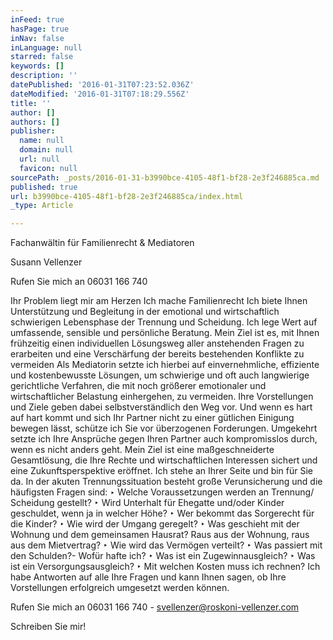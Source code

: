 ```yaml
---
inFeed: true
hasPage: true
inNav: false
inLanguage: null
starred: false
keywords: []
description: ''
datePublished: '2016-01-31T07:23:52.036Z'
dateModified: '2016-01-31T07:18:29.556Z'
title: ''
author: []
authors: []
publisher:
  name: null
  domain: null
  url: null
  favicon: null
sourcePath: _posts/2016-01-31-b3990bce-4105-48f1-bf28-2e3f246885ca.md
published: true
url: b3990bce-4105-48f1-bf28-2e3f246885ca/index.html
_type: Article

---
```

Fachanwältin für Familienrecht & Mediatoren

Susann Vellenzer

Rufen Sie mich an
06031 166 740

Ihr Problem liegt mir am Herzen
Ich mache Familienrecht
Ich biete Ihnen Unterstützung und Begleitung in der emotional und wirtschaftlich schwierigen Lebensphase der Trennung und Scheidung. Ich lege Wert auf umfassende, sensible und persönliche Beratung.
Mein Ziel ist es, mit Ihnen frühzeitig einen individuellen Lösungsweg aller anstehenden Fragen zu erarbeiten und eine Verschärfung der bereits bestehenden Konflikte zu vermeiden 
Als Mediatorin setzte ich hierbei auf einvernehmliche, effiziente und kostenbewusste Lösungen, um schwierige und oft auch langwierige gerichtliche Verfahren, die mit noch größerer emotionaler und wirtschaftlicher Belastung einhergehen, zu vermeiden. 
Ihre Vorstellungen und Ziele geben dabei selbstverständlich den Weg vor.
Und wenn es hart auf hart kommt und sich Ihr Partner nicht zu einer gütlichen Einigung bewegen lässt, schütze ich Sie vor überzogenen Forderungen. Umgekehrt setzte ich Ihre Ansprüche gegen Ihren Partner auch kompromisslos durch, wenn es nicht anders geht.
Mein Ziel ist eine maßgeschneiderte Gesamtlösung, die Ihre Rechte und wirtschaftlichen Interessen sichert und eine Zukunftsperspektive eröffnet. Ich stehe an Ihrer Seite und bin für Sie da.
In der akuten Trennungssituation besteht große Verunsicherung und die häufigsten Fragen sind:
‣ Welche Voraussetzungen werden an Trennung/ Scheidung gestellt?
‣ Wird Unterhalt für Ehegatte und/oder Kinder geschuldet, wenn ja in welcher Höhe?
‣ Wer bekommt das Sorgerecht für die Kinder?
‣ Wie wird der Umgang geregelt?
‣ Was geschieht mit der Wohnung und dem gemeinsamen Hausrat?
Raus aus der Wohnung, raus aus dem Mietvertrag?
‣ Wie wird das Vermögen verteilt?
‣ Was passiert mit den Schulden?- Wofür hafte ich?
‣ Was ist ein Zugewinnausgleich?
‣ Was ist ein Versorgungsausgleich?
‣ Mit welchen Kosten muss ich rechnen?
Ich habe Antworten auf alle Ihre Fragen und kann Ihnen sagen, ob Ihre Vorstellungen erfolgreich umgesetzt werden können. 

Rufen Sie mich an 06031 166 740 - svellenzer@roskoni-vellenzer.com

Schreiben Sie mir!